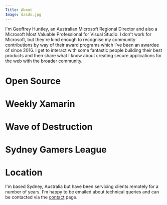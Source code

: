 ```yaml
---
Title: About
Image: dasds.jpg
---
```


I'm Geoffrey Huntley, an Australian Microsoft Regional Director and also a Microsoft Most Valuable Professional for Visual Studio. I don't work for Microsoft, but they're kind enough to recognise my community contributions by way of their award programs which I've been an awardee of since 2016. I get to interact with some fantastic people building their best products and then share what I know about creating secure applications for the web with the broader community.

# Open Source

# Weekly Xamarin

# Wave of Destruction

# Sydney Gamers League

# Location
I'm based Sydney, Australia but have been servicing clients remotely for a number of years. I'm happy to be emailed about technical queries and can be contacted via the <a href="/contact">contact</a> page.

